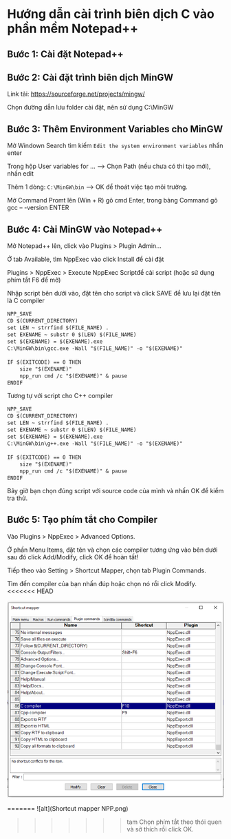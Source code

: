 # Hướng dẫn cài trình biên dịch C vào phần mềm Notepad++

## Bước 1: Cài đặt Notepad++

## Bước 2: Cài đặt trình biên dịch MinGW 

Link tải: https://sourceforge.net/projects/mingw/

Chọn đường dẫn lưu folder cài đặt, nên sử dụng C:\MinGW

## Bước 3: Thêm Environment Variables cho MinGW

Mở Windown Search tìm kiếm `Edit the system environment variables` nhấn enter

Trong hộp User variables for ... --> Chọn Path (nếu chưa có thi tạo mới), nhấn edit 

Thêm 1 dòng: `C:\MinGW\bin` --> OK để thoát việc tạo môi trường.

Mở Command Promt lên (Win + R) gõ cmd Enter, trong bảng Command gõ gcc – -version ENTER

## Bước 4: Cài MinGW vào Notepad++

Mở Notepad++ lên, click vào Plugins > Plugin Admin...

Ở tab Available, tìm NppExec vào click Install để cài đặt

Plugins > NppExec > Execute NppExec Scriptđể cài script (hoặc sử dụng phím tắt F6 để mở)

Nhập script bên dưới vào, đặt tên cho script và click SAVE để lưu lại đặt tên là C compiler

```script
NPP_SAVE
CD $(CURRENT_DIRECTORY)
set LEN ~ strrfind $(FILE_NAME) .
set EXENAME ~ substr 0 $(LEN) $(FILE_NAME)
set $(EXENAME) = $(EXENAME).exe
C:\MinGW\bin\gcc.exe -Wall "$(FILE_NAME)" -o "$(EXENAME)"

IF $(EXITCODE) == 0 THEN
    size "$(EXENAME)"
    npp_run cmd /c "$(EXENAME)" & pause
ENDIF
```

Tương tự với script cho C++ compiler

```script
NPP_SAVE
CD $(CURRENT_DIRECTORY)
set LEN ~ strrfind $(FILE_NAME) .
set EXENAME ~ substr 0 $(LEN) $(FILE_NAME)
set $(EXENAME) = $(EXENAME).exe
C:\MinGW\bin\g++.exe -Wall "$(FILE_NAME)" -o "$(EXENAME)"

IF $(EXITCODE) == 0 THEN
    size "$(EXENAME)"
    npp_run cmd /c "$(EXENAME)" & pause
ENDIF
```

Bây giờ bạn chọn đúng script với source code của mình và nhấn OK để kiểm tra thử.

## Bước 5: Tạo phím tắt cho Compiler

Vào Plugins > NppExec > Advanced Options.

Ở phần Menu Items, đặt tên và chọn các compiler tương ứng vào bên dưới sau đó click Add/Modify, click OK để hoàn tất!

Tiếp theo vào Setting > Shortcut Mapper, chọn tab Plugin Commands.

Tìm đến compiler của bạn nhấn đúp hoặc chọn nó rồi click Modify.
<<<<<<< HEAD

![alt](Shortcut_mapper_NPP.png)

=======
![alt](Shortcut mapper NPP.png)
>>>>>>> tam
Chọn phím tắt theo thói quen và sở thích rồi click OK.
